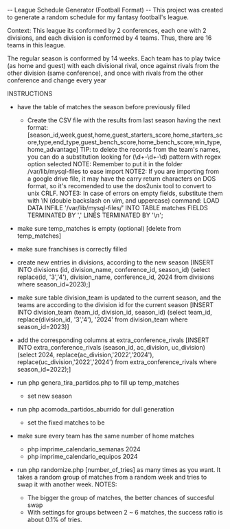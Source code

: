 -- League Schedule Generator (Football Format) --
This project was created to generate a random schedule for my fantasy football's league.

Context:
   This league its conformed by 2 conferences, each one with 2 divisions, and each division is conformed by 4 teams. Thus,
there are 16 teams in this league.

   The regular season is conformed by 14 weeks. Each team has to play twice (as home and guest) with each divisional rival, 
once against rivals from the other division (same conference), and once with rivals from the other conference and change every
 year


INSTRUCTIONS

* have the table of matches the season before previously filled
   - Create the CSV file with the results from last season having the next format:
     [season_id,week,guest,home,guest_starters_score,home_starters_score,type,end_type,guest_bench_score,home_bench_score,win_type,home_advantage]
     TIP: to delete the records from the team's names, you can do a substitution looking for \(\d+-\d+-\d\) pattern with regex option selected
     NOTE: Remember to put it in the folder /var/lib/mysql-files to ease import
     NOTE2: If you are importing from a google drive file, it may have the carry return characters on DOS format, so it's recomended to use the dos2unix tool to convert to unix CRLF.
     NOTE3: In case of errors on empty fields, substitute them with \N (double backslash on vim, and uppercase)
     command:
      LOAD DATA INFILE '/var/lib/mysql-files/<filename>' INTO TABLE matches  FIELDS TERMINATED BY ',' LINES TERMINATED BY '\n';

* make sure temp_matches is empty (optional) [delete from temp_matches]
* make sure franchises is correctly filled
* create new entries in divisions, according to the new season
     [INSERT INTO divisions (id, division_name, conference_id, season_id) (select replace(id, '3','4'), division_name, conference_id, 2024 from divisions where season_id=2023);]
* make sure table division_team is updated to the current season, and the teams are according to the division id for the current season
     [INSERT INTO division_team (team_id, division_id, season_id) (select team_id, replace(division_id, '3','4'), '2024' from division_team where season_id=2023)]
* add the corresponding columns at extra_conference_rivals
     [INSERT INTO extra_conference_rivals (season_id, ac_division, uc_division) (select 2024, replace(ac_division,'2022','2024'), replace(uc_division,'2022','2024') from extra_conference_rivals where season_id=2022);]
* run php genera_tira_partidos.php to fill up temp_matches
    - set new season
* run php acomoda_partidos_aburrido for dull generation
    - set the fixed matches to be
* make sure every team has the same number of home matches
    - php imprime_calendario_semanas 2024
    - php imprime_calendario_equipos 2024
* run  php randomize.php [number_of_tries] as many times as you want. It takes a random group of matches from a random week and tries to swap it with another week.
  NOTES:
    - The bigger the group of matches, the better chances of succesful swap
    - With settings for groups between 2 ~ 6 matches, the success ratio is about 0.1% of tries.
